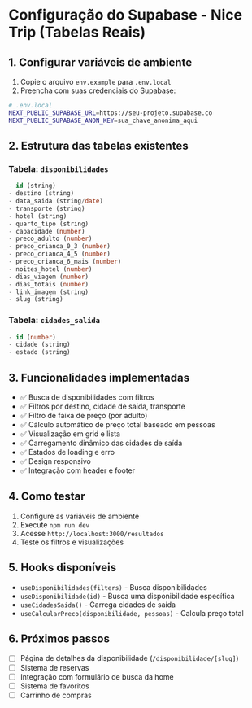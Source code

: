 # Configuração do Supabase - Nice Trip (Tabelas Reais)

## 1. Configurar variáveis de ambiente

1. Copie o arquivo `env.example` para `.env.local`
2. Preencha com suas credenciais do Supabase:

```bash
# .env.local
NEXT_PUBLIC_SUPABASE_URL=https://seu-projeto.supabase.co
NEXT_PUBLIC_SUPABASE_ANON_KEY=sua_chave_anonima_aqui
```

## 2. Estrutura das tabelas existentes

### Tabela: `disponibilidades`
```sql
- id (string)
- destino (string)
- data_saida (string/date)
- transporte (string)
- hotel (string)
- quarto_tipo (string)
- capacidade (number)
- preco_adulto (number)
- preco_crianca_0_3 (number)
- preco_crianca_4_5 (number)
- preco_crianca_6_mais (number)
- noites_hotel (number)
- dias_viagem (number)
- dias_totais (number)
- link_imagem (string)
- slug (string)
```

### Tabela: `cidades_salida`
```sql
- id (number)
- cidade (string)
- estado (string)
```

## 3. Funcionalidades implementadas

- ✅ Busca de disponibilidades com filtros
- ✅ Filtros por destino, cidade de saída, transporte
- ✅ Filtro de faixa de preço (por adulto)
- ✅ Cálculo automático de preço total baseado em pessoas
- ✅ Visualização em grid e lista
- ✅ Carregamento dinâmico das cidades de saída
- ✅ Estados de loading e erro
- ✅ Design responsivo
- ✅ Integração com header e footer

## 4. Como testar

1. Configure as variáveis de ambiente
2. Execute `npm run dev`
3. Acesse `http://localhost:3000/resultados`
4. Teste os filtros e visualizações

## 5. Hooks disponíveis

- `useDisponibilidades(filters)` - Busca disponibilidades
- `useDisponibilidade(id)` - Busca uma disponibilidade específica
- `useCidadesSaida()` - Carrega cidades de saída
- `useCalcularPreco(disponibilidade, pessoas)` - Calcula preço total

## 6. Próximos passos

- [ ] Página de detalhes da disponibilidade (`/disponibilidade/[slug]`)
- [ ] Sistema de reservas
- [ ] Integração com formulário de busca da home
- [ ] Sistema de favoritos
- [ ] Carrinho de compras 